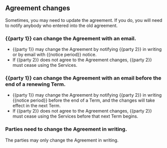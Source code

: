 ## Agreement changes

Sometimes, you may need to update the agreement. If you do, you will need to notify anybody who entered into the old agreement.

### {{party 1}} can change the Agreement with an email.

- {{party 1}} may change the Agreement by notifying {{party 2}} in writing or by email with {{notice period}} notice.
- If {{party 2}} does not agree to the Agreement changes, {{party 2}} must cease using the Services.

### {{party 1}} can change the Agreement with an email before the end of a renewing Term.

- {{party 1}} may change the Agreement by notifying {{party 2}} in writing {{notice period}} before the end of a Term, and the changes will take effect in the next Term.
- If {{party 2}} does not agree to the Agreement changes, {{party 2}} must cease using the Services before that next Term begins.

### Parties need to change the Agreement in writing.

The parties may only change the Agreement in writing.

